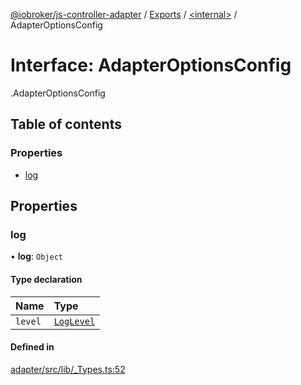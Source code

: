 [@iobroker/js-controller-adapter](../README.md) / [Exports](../modules.md) / [<internal\>](../modules/internal_.md) / AdapterOptionsConfig

# Interface: AdapterOptionsConfig

[<internal>](../modules/internal_.md).AdapterOptionsConfig

## Table of contents

### Properties

- [log](internal_.AdapterOptionsConfig.md#log)

## Properties

### log

• **log**: `Object`

#### Type declaration

| Name | Type |
| :------ | :------ |
| `level` | [`LogLevel`](../modules/internal_.md#loglevel) |

#### Defined in

[adapter/src/lib/_Types.ts:52](https://github.com/ioBroker/ioBroker.js-controller/blob/ba81a916/packages/adapter/src/lib/_Types.ts#L52)
